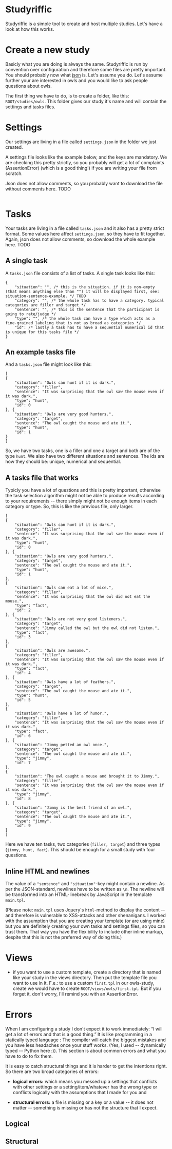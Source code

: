 # Studyriffic

Studyriffic is a simple tool to create and host multiple studies.
Let's have a look at how this works.


# Create a new study

Basicly what you are doing is always the same. Studyriffic is run by convention
over configuration and therefore some files are pretty important. You should
probably now what [json](https://en.wikipedia.org/wiki/JSON) is. Let's assume
you do. Let's assume further your are interested in owls and you would like to
ask people questions about owls.

The first thing we have to do, is to create a folder, like this: ``ROOT/studies/owls``.
This folder gives our study it's name and will contain the settings and tasks files.


# Settings

Our settings are living in a file called ``settings.json`` in the folder we just created.

A settings file looks like the example below, and the keys are mandatory. We
are checking this pretty strictly, so you probably will get a lot of complaints
(AssertionError) (which is a good thing!) if you are writing your file from
scratch.

Json does not allow comments, so you probably want to download the file without
comments here. TODO

~~~
~~~


# Tasks

Your tasks are living in a file called ``tasks.json`` and it also has a pretty
strict format. Some values here affect ``settings.json``, so they have to fit
together. Again, json does not allow comments, so download the whole example here. TODO

## A single task

A ``tasks.json`` file consists of a list of tasks. A single task looks like this:
~~~
{
    "situation": "", /* this is the situation. if it is non-empty (that means anything else than "") it will be displayed first, see: situation-sentence-example. */ TODO
    "category": "", /* the whole task has to have a category. typical categories are filler and target */
    "sentence": "", /* this is the sentence that the participant is going to rate/judge */
    "type": "", /* the whole task can have a type which acts as a fine-grained labeling that is not as broad as categories */
    "id": /* lastly a task has to have a sequential numerical id that is unique for this tasks file */
}
~~~

## An example tasks file

And a ``tasks.json`` file might look like this:

~~~
[
{
    "situation": "Owls can hunt if it is dark.",
    "category": "filler",
    "sentence": "It was surprising that the owl saw the mouse even if it was dark.",
    "type": "hunt",
    "id": 0
}, {
    "situation": "Owls are very good hunters.",
    "category": "target",
    "sentence": "The owl caught the mouse and ate it.",
    "type": "hunt",
    "id": 1
}
]
~~~

So, we have two tasks, one is a filler and one a target and both are of the
type ``hunt``. We also have two different situations and sentences. The ids are
how they should be: unique, numerical and sequential.

## A tasks file that works

Typicly you have a lot of questions and this is pretty important, otherwise the
task selection algorithm might not be able to produce results according to your
requirements -- there simply might not be enough items in each category or
type. So, this is like the previous file, only larger.

~~~
[
{
    "situation": "Owls can hunt if it is dark.",
    "category": "filler",
    "sentence": "It was surprising that the owl saw the mouse even if it was dark.",
    "type": "hunt",
    "id": 0
}, {
    "situation": "Owls are very good hunters.",
    "category": "target",
    "sentence": "The owl caught the mouse and ate it.",
    "type": "hunt",
    "id": 1
},
{
    "situation": "Owls can eat a lot of mice.",
    "category": "filler",
    "sentence": "It was surprising that the owl did not eat the mouse.",
    "type": "fact",
    "id": 2
}, {
    "situation": "Owls are not very good listeners.",
    "category": "target",
    "sentence": "Jimmy called the owl but the owl did not listen.",
    "type": "fact",
    "id": 3
},
{
    "situation": "Owls are awesome.",
    "category": "filler",
    "sentence": "It was surprising that the owl saw the mouse even if it was dark.",
    "type": "fact",
    "id": 4
}, {
    "situation": "Owls have a lot of feathers.",
    "category": "target",
    "sentence": "The owl caught the mouse and ate it.",
    "type": "hunt",
    "id": 5
},
{
    "situation": "Owls have a lot of humor.",
    "category": "filler",
    "sentence": "It was surprising that the owl saw the mouse even if it was dark.",
    "type": "fact",
    "id": 6
}, {
    "situation": "Jimmy petted an owl once.",
    "category": "target",
    "sentence": "The owl caught the mouse and ate it.",
    "type": "jimmy",
    "id": 7
},
{
    "situation": "The owl caught a mouse and brought it to Jimmy.",
    "category": "filler",
    "sentence": "It was surprising that the owl saw the mouse even if it was dark.",
    "type": "jimmy",
    "id": 8
}, {
    "situation": "Jimmy is the best friend of an owl.",
    "category": "target",
    "sentence": "The owl caught the mouse and ate it.",
    "type": "jimmy",
    "id": 9
}
]
~~~

Here we have ten tasks, two categories (``filler, target``) and three types
(``jimmy, hunt, fact``). This should be enough for a small study with
four questions.


## Inline HTML and newlines

The value of a ``"sentence"`` and ``"situation"``-key might contain a newline.
As per the JSON-standard, newlines have to be written as `\n`. The newline will
be transformed into an HTML-linebreak by JavaScript in the template
``main.tpl``.

(Please note: ``main.tpl`` uses Jquery's ``html``-method to display the content
-- and therefore is vulnerable to XSS-attacks and other shenanigans. I worked
with the assumption that you are creating your template (or are using mine) but
you are definitely creating your own tasks and settings files, so you can trust
them. That way you have the flexibility to include other inline markup, despite
that this is not the preferred way of doing this.)


# Views

 - if you want to use a custom template, create a directory that is named like
 your study in the views directory. Then put the template file you want to use
 in it. F.e.: to use a custom ``first.tpl`` in our owls-study, create
 we would have to create ``ROOT/views/owls/first.tpl``. But if you forget it,
 don't worry, I'll remind you with an AssertionError.

# Errors

When I am configuring a study I don't expect it to work immediately: “I will
get a lot of errors and that is a good thing.” It is like programming in
a statically typed language : The compiler will catch the biggest mistakes and
you have less headaches once your stuff works. (Yes, I used -- dynamically
typed -- Python here :)). This section is about common errors and what you have
to do to fix them.

It is easy to catch structural things and it is harder to get the
intentions right. So there are two broad categories of errors:

 - **logical errors:** which means you messed up a settings that conflicts with
 other settings or a setting/item/whatever has the wrong type or conflicts
 logically with the assumptions that I made for you and

 - **structural errors:** a file is missing or a key or a value -- it does not
 matter -- something is missing or has not the structure that I expect.


## Logical

## Structural


